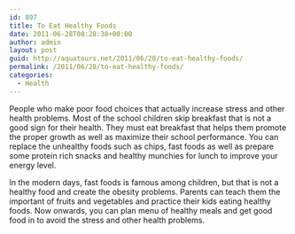 ```yaml
---
id: 897
title: To Eat Healthy Foods
date: 2011-06-28T08:28:38+00:00
author: admin
layout: post
guid: http://aquatours.net/2011/06/28/to-eat-healthy-foods/
permalink: /2011/06/28/to-eat-healthy-foods/
categories:
  - Health
---
```

People who make poor food choices that actually increase stress and other health problems. Most of the school children skip breakfast that is not a good sign for their health. They must eat breakfast that helps them promote the proper growth as well as maximize their school performance. You can replace the unhealthy foods such as chips, fast foods as well as prepare some protein rich snacks and healthy munchies for lunch to improve your energy level.

In the modern days, fast foods is famous among children, but that is not a healthy food and create the obesity problems. Parents can teach them the important of fruits and vegetables and practice their kids eating healthy foods. Now onwards, you can plan menu of healthy meals and get good food in to avoid the stress and other health problems.